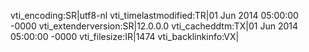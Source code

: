 vti_encoding:SR|utf8-nl
vti_timelastmodified:TR|01 Jun 2014 05:00:00 -0000
vti_extenderversion:SR|12.0.0.0
vti_cacheddtm:TX|01 Jun 2014 05:00:00 -0000
vti_filesize:IR|1474
vti_backlinkinfo:VX|
